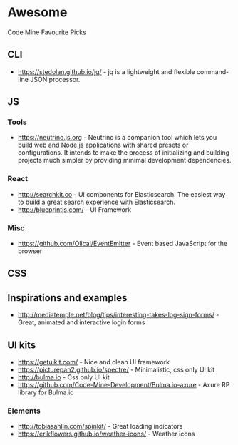 # Awesome
Code Mine Favourite Picks 

## CLI
- https://stedolan.github.io/jq/ - jq is a lightweight and flexible command-line JSON processor.

## JS

### Tools
- https://neutrino.js.org - Neutrino is a companion tool which lets you build web and Node.js applications with shared presets or configurations. It intends to make the process of initializing and building projects much simpler by providing minimal development dependencies.

### React
- http://searchkit.co - UI components for Elasticsearch. The easiest way to build a great search experience with Elasticsearch.
- http://blueprintjs.com/ - UI Framework 
### Misc
- https://github.com/Olical/EventEmitter - Event based JavaScript for the browser

## CSS

## Inspirations and examples
- http://mediatemple.net/blog/tips/interesting-takes-log-sign-forms/ - Great, animated and interactive login forms

## UI kits
- https://getuikit.com/ - Nice and clean UI framework
- https://picturepan2.github.io/spectre/ - Minimalistic, css only UI kit
- http://bulma.io - Css only UI kit
- https://github.com/Code-Mine-Development/Bulma.io-axure - Axure RP library for Bulma.io

### Elements

- http://tobiasahlin.com/spinkit/ - Great loading indicators
- https://erikflowers.github.io/weather-icons/ - Weather icons
